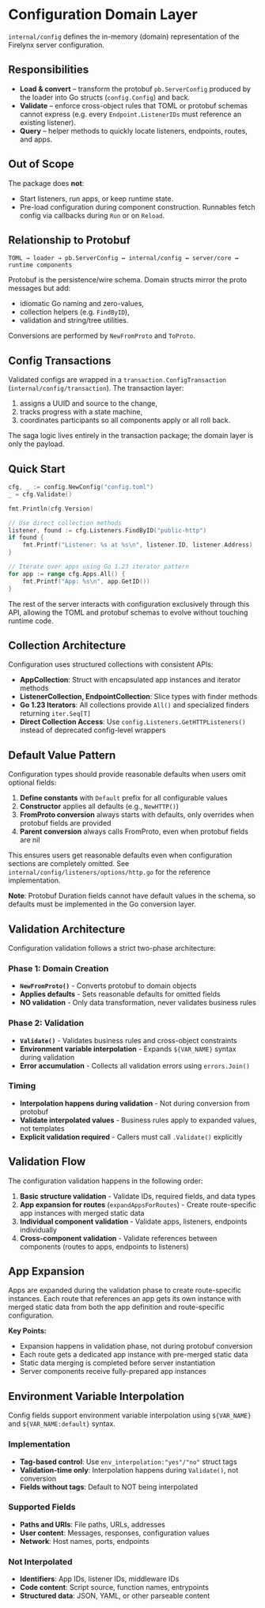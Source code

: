 # Configuration Domain Layer

`internal/config` defines the in-memory (domain) representation of the Firelynx server configuration.

## Responsibilities

* **Load & convert** – transform the protobuf `pb.ServerConfig` produced by the loader into Go structs (`config.Config`) and back.
* **Validate** – enforce cross-object rules that TOML or protobuf schemas cannot express (e.g. every `Endpoint.ListenerIDs` must reference an existing listener).
* **Query** – helper methods to quickly locate listeners, endpoints, routes, and apps.

## Out of Scope

The package does **not**:

* Start listeners, run apps, or keep runtime state.
* Pre-load configuration during component construction. Runnables fetch config via callbacks during `Run` or on `Reload`.

## Relationship to Protobuf

```text
TOML → loader → pb.ServerConfig ↔ internal/config ↔ server/core ↔ runtime components
```

Protobuf is the persistence/wire schema. Domain structs mirror the proto messages but add:

* idiomatic Go naming and zero-values,
* collection helpers (e.g. `FindByID`),
* validation and string/tree utilities.

Conversions are performed by `NewFromProto` and `ToProto`.

## Config Transactions

Validated configs are wrapped in a `transaction.ConfigTransaction` (`internal/config/transaction`). The transaction layer:

1. assigns a UUID and source to the change,
2. tracks progress with a state machine,
3. coordinates participants so all components apply or all roll back.

The saga logic lives entirely in the transaction package; the domain layer is only the payload.

## Quick Start

```go
cfg, _ := config.NewConfig("config.toml")
_ = cfg.Validate()

fmt.Println(cfg.Version)

// Use direct collection methods
listener, found := cfg.Listeners.FindByID("public-http")
if found {
    fmt.Printf("Listener: %s at %s\n", listener.ID, listener.Address)
}

// Iterate over apps using Go 1.23 iterator pattern
for app := range cfg.Apps.All() {
    fmt.Printf("App: %s\n", app.GetID())
}
```

The rest of the server interacts with configuration exclusively through this API, allowing the TOML and protobuf schemas to evolve without touching runtime code.

## Collection Architecture

Configuration uses structured collections with consistent APIs:

- **AppCollection**: Struct with encapsulated app instances and iterator methods
- **ListenerCollection, EndpointCollection**: Slice types with finder methods
- **Go 1.23 Iterators**: All collections provide `All()` and specialized finders returning `iter.Seq[T]`
- **Direct Collection Access**: Use `config.Listeners.GetHTTPListeners()` instead of deprecated config-level wrappers

## Default Value Pattern

Configuration types should provide reasonable defaults when users omit optional fields:

1. **Define constants** with `Default` prefix for all configurable values
2. **Constructor** applies all defaults (e.g., `NewHTTP()`)
3. **FromProto conversion** always starts with defaults, only overrides when protobuf fields are provided
4. **Parent conversion** always calls FromProto, even when protobuf fields are nil

This ensures users get reasonable defaults even when configuration sections are completely omitted. See `internal/config/listeners/options/http.go` for the reference implementation.

**Note**: Protobuf Duration fields cannot have default values in the schema, so defaults must be implemented in the Go conversion layer.

## Validation Architecture

Configuration validation follows a strict two-phase architecture:

### Phase 1: Domain Creation
- **`NewFromProto()`** - Converts protobuf to domain objects
- **Applies defaults** - Sets reasonable defaults for omitted fields
- **NO validation** - Only data transformation, never validates business rules

### Phase 2: Validation
- **`Validate()`** - Validates business rules and cross-object constraints
- **Environment variable interpolation** - Expands `${VAR_NAME}` syntax during validation
- **Error accumulation** - Collects all validation errors using `errors.Join()`

### Timing
- **Interpolation happens during validation** - Not during conversion from protobuf
- **Validate interpolated values** - Business rules apply to expanded values, not templates
- **Explicit validation required** - Callers must call `.Validate()` explicitly

## Validation Flow

The configuration validation happens in the following order:

1. **Basic structure validation** - Validate IDs, required fields, and data types
2. **App expansion for routes** (`expandAppsForRoutes`) - Create route-specific app instances with merged static data
3. **Individual component validation** - Validate apps, listeners, endpoints individually
4. **Cross-component validation** - Validate references between components (routes to apps, endpoints to listeners)

## App Expansion

Apps are expanded during the validation phase to create route-specific instances. Each route that references an app gets its own instance with merged static data from both the app definition and route-specific configuration.

**Key Points:**
- Expansion happens in validation phase, not during protobuf conversion
- Each route gets a dedicated app instance with pre-merged static data
- Static data merging is completed before server instantiation
- Server components receive fully-prepared app instances

## Environment Variable Interpolation

Config fields support environment variable interpolation using `${VAR_NAME}` and `${VAR_NAME:default}` syntax.

### Implementation
- **Tag-based control**: Use `env_interpolation:"yes"/"no"` struct tags
- **Validation-time only**: Interpolation happens during `Validate()`, not conversion
- **Fields without tags**: Default to NOT being interpolated

### Supported Fields
- **Paths and URIs**: File paths, URLs, addresses
- **User content**: Messages, responses, configuration values
- **Network**: Host names, ports, endpoints

### Not Interpolated
- **Identifiers**: App IDs, listener IDs, middleware IDs
- **Code content**: Script source, function names, entrypoints
- **Structured data**: JSON, YAML, or other parseable content